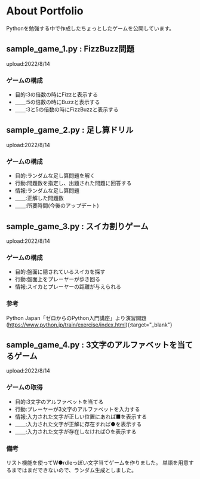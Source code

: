 # About Portfolio
Pythonを勉強する中で作成したちょっとしたゲームを公開しています。

## sample_game_1.py : FizzBuzz問題
upload:2022/8/14

### ゲームの構成
- 目的:3の倍数の時にFizzと表示する
- ＿＿:5の倍数の時にBuzzと表示する
- ＿＿:3と5の倍数の時にFizzBuzzと表示する

## sample_game_2.py : 足し算ドリル
upload:2022/8/14

### ゲームの構成
- 目的:ランダムな足し算問題を解く
- 行動:問題数を指定し、出題された問題に回答する
- 情報:ランダムな足し算問題
- ＿＿:正解した問題数
- ＿＿:所要時間(今後のアップデート)

## sample_game_3.py : スイカ割りゲーム
upload:2022/8/14

### ゲームの構成
- 目的:盤面に隠されているスイカを探す
- 行動:盤面上をプレーヤーが歩き回る
- 情報:スイカとプレーヤーの距離が与えられる

### 参考
Python Japan「ゼロからのPython入門講座」より演習問題
(https://www.python.jp/train/exercise/index.html){:target="_blank"}

## sample_game_4.py : 3文字のアルファベットを当てるゲーム
upload:2022/8/14

### ゲームの取得
- 目的:3文字のアルファベットを当てる
- 行動:プレーヤーが3文字のアルファベットを入力する
- 情報:入力された文字が正しい位置にあれば■を表示する
- ＿＿:入力された文字が正解に存在すれば●を表示する
- ＿＿:入力された文字が存在しなければ○を表示する

### 備考
リスト機能を使ってW●rdleっぽい文字当てゲームを作りました。
単語を用意するまではまだできないので、ランダム生成としました。